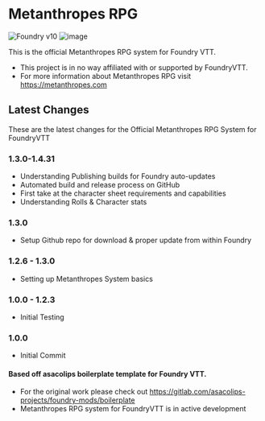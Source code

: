 # Metanthropes RPG

![Foundry v10](https://img.shields.io/badge/foundry-v10-green)
![image](https://content.invisioncic.com/e290497/monthly_2022_12/01.jpg.10f501a62b5254cef6f04d9f87c8b52d.jpg)

This is the official Metanthropes RPG system for Foundry VTT.
- This project is in no way affiliated with or supported by FoundryVTT.
- For more information about Metanthropes RPG visit https://metanthropes.com

## Latest Changes
These are the latest changes for the Official Metanthropes RPG System for FoundryVTT
### 1.3.0-1.4.31
- Understanding Publishing builds for Foundry auto-updates
- Automated build and release process on GitHub
- First take at the character sheet requirements and capabilities
- Understanding Rolls & Character stats
### 1.3.0
- Setup Github repo for download & proper update from within Foundry
### 1.2.6 - 1.3.0
- Setting up Metanthropes System basics
### 1.0.0 - 1.2.3
- Initial Testing
### 1.0.0
- Initial Commit
#### Based off asacolips boilerplate template for Foundry VTT.

- For the original work please check out https://gitlab.com/asacolips-projects/foundry-mods/boilerplate
- Metanthropes RPG system for FoundryVTT is in active development